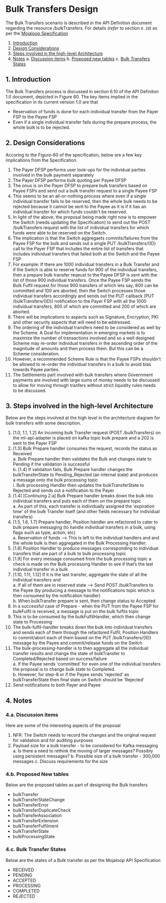 # Bulk Transfers Design

The Bulk Transfers scenario is described in the API Definition document regarding the resource /bulkTransfers. For details _(refer to section `6.10`)_ as per the [Mojaloop Specification](https://github.com/mojaloop/mojaloop-specification/blob/master/API%20Definition%20v1.0.pdf)

1. [Introduction](introduction)
2. [Design Considerations](design-considerations)
3. [Steps involved in the high-level Architecture](steps-involved-in-the-high-level-architecture)
4. [Notes](notes)
    a. [Discussion items](discussion-items)
    b. [Proposed new tables](proposed-new-tables)
    c. [Bulk Transfers States](bulk-transfers-states)
  
## 1. Introduction

The Bulk Transfers process is discussed in section 6.10 of the API Definiton 1.0 document, depicted in Figure 60. The key items implied in the specification in its current version 1.0 are that

- Reservation of funds is done for each individual transfer from the Payer FSP to the Payee FSP
- Even if a single individual transfer fails during the prepare process, the whole bulk is to be rejected.

## 2. Design Considerations

Accoring to the Figure-60 of the specification, below are a few key implications from the Specification.

1. The Payer DFSP performs user look-ups for the individual parties involved in the bulk payment separately
2. The Payer DFSP performs bulk quoting per Payee DFSP
3. The onus is on the Payer DFSP to prepare bulk transfers based on Payee FSPs and send out a bulk transfer request to a single Payee FSP
4. This seems to be an all-or-nothing process where even if a single individual transfer fails to be reserved, then the whole bulk needs to be rejected because it cannot be sent to the Payee as it is if it has an individual transfer for which funds couldn't be reserved.
5. In light of the above, the proposal being made right now is to empower the Switch (needs updating the Specification) to send out the POST /bulkTransfers request with the list of individual transfers for which funds were able to be reserved on the Switch.
6. The implication is that the Switch aggregaets commits/failures from the Payee FSP for the bulk and sends out a single PUT /bulkTransfers/{ID} call to the Payer FSP that includes the entire list of transfers that includes individual transfers that failed both at the Switch and the Payee FSP
7. For example: If there are 1000 individual transfers in a Bulk Transfer and if the Switch is able to reserve funds for 900 of the individual transfers, then a prepare bulk transfer reqeust to the Payee DFSP is sent with the list of those 900 individual transfers. Once the Payee FSP sends the Bulk Fulfil request for those 900 transfers of which lets say, 800 can be committed and 100 are aborted, then the Switch processes those individual transfers accordingly and sends out the PUT callback (PUT /bulkTransfers/{ID}) notification to the Payer FSP with all the 1000 individual transfers, 800 of which are committed and 200 of which are aborted.
8. There will be implications to aspects such as Signature, Encryption, PKI and other security aspects that will need to be addressed.
9. The ordering of the individual transfers need to be considered as well by the Scheme. A Goal for implementation in emerging markets is to maximize the number of transactions involved and so a well designed Scheme may re-order individual transfers in the ascending order of the magnitude of amounts and then process them. But this can be a Scheme consideration.
10. However, a recommended Scheme Rule is that the Payee FSPs shouldn't be allowed to re-order the individual transfers in a bulk to avoid bias towards Payee parties.
11. The Settlements part involved with bulk transfers where Government payments are involved with large sums of money needs to be discussed to allow for moving through tranfers without strict liquidity rules needs to be discussed.

## 3. Steps involved in the high-level Architecture

Below are the steps involved at the high level in the architecture diagram for bulk transfers with some description.  

1. [1.0, 1.1, 1.2] An Incoming bulk Transfer request (POST /bulkTransfers) on the ml-api-adapter is placed on kafka topic bulk prepare and a 202 is sent to the Payer FSP  
2. [1.3] Bulk Prepare handler consumes the request, records the status as Received  
        a. Bulk Prepare handler then validates the Bulk and changes state to Pending if the validation is successful  
        b. [<alt>1.4] If validaiton fails, Bulk Prepare handler changes the bulkTransferState to Pending_Rejected (an internal state) and produces a message onto the bulk processing topic  
            i. Bulk processing Handler then updates the bulkTransferState to Rejected and sends out a notification to the Payer  
3. [1.4] [Continuing 2.a] Bulk Prepare handler breaks down the bulk into individual transfers and puts each of them on the prepare topic  
        a. As part of this, each transfer is individually assigned the 'expiration time' of the bulk Transfer itself (and other fields necessary for individual transfers)  
4. [1.5, 1.6, 1.7] Prepare handler, Position handler are refactored to cater to bulk prepare messaging (to handle individual transfers in a bulk, using flags such as type, action, etc)  
        a. Reservation of funds --> This is left to the individual handlers and and the whole bulk is then aggregated in the Bulk Processing Handler.  
5. [1.8] Position Handler to produce messages corresponding to individual transfers that are part of a bulk to bulk processing topic  
6. [1.9] For every message consumed from the bulk processing topic a check is made on the Bulk processing Handler to see if that’s the last individual transfer in a bulk  
7. [1.10, 1.11, 1.12] If it is the last transfer, aggregate the state of all the individual transfers and  
        a. If all of them are in reserved state --> Send POST /bulkTransfers to the Payee (by producing a message to the notifications topic which is then consumed by the notification handler)  
        b. When bulkTransfer prepare is sent, then change status to Accepted  
8. In a successful case of Prepare - when the PUT from the Payee FSP for bulkFulfil is received, a message is put on the bulk fulfils topic  
9. This is to be consumed by the bulkFulfilHandler, which then change state to Processing  
10. The bulk-fulfil-handler breaks down the bulk into individual transfers and sends each of them through the refactored Fulfil, Position Handlers to commit/abort each of them based on the PUT /bulkTransfers/{ID} message by the Payee and commit/release funds on the Switch  
11. The bulk-processing-handler is to then aggregate all the individual transfer results and change the state of bulkTransfer to Completed/Rejected based on success/failure  
        a. If the Payee sends 'committed' for even one of the individual transfers the proposal is to change bulk state to Completed.  
        b. However, for step-8 or if the Payee sends 'rejected' as bulkTransferState then final state on Switch should be 'Rejected'  
12. Send notifications to both Payer and Payee  

## 4. Notes

### 4.a. Discussion items

Here are some of the interesting aspects of the proposal

1. NFR: The Switch needs to record the changes and the original request for validation and for auditing purposes  
2. Payload size for a bulk transfer - to be considered for Kafka messaging  
        a. Is there a need to rethink the moving of larger messages? Possibly using persistent messages?
        b. Possible size of a bulk transfer - 300,000 messages
        c. Discuss requirements for the size

### 4.b. Proposed New tables

Below are the proposed tables as part of designinig the Bulk transfers

- bulkTransfer  
- bulkTransferStateChange  
- bulkTransferError  
- bulkTransferDuplicateCheck  
- bulkTransferAssociation  
- bulkTransferExtension  
- bulkTransferFulfilment  
- bulkTransferState  
- bulkProcessingState  

### 4.c. Bulk Transfer States

Below are the states of a Bulk transfer as per the Mojaloop API Specification

- RECEIVED  
- PENDING  
- ACCEPTED  
- PROCESSING  
- COMPLETED  
- REJECTED  
